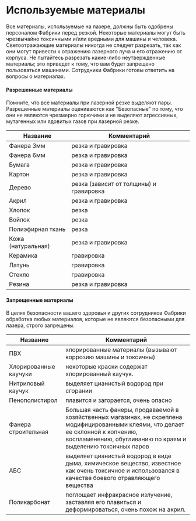 # Используемые материалы

Все материалы, используемые на лазере, должны быть одобрены персоналом Фабрики перед резкой. Некоторые материалы могут быть чрезвычайно токсичными и/или вредными для машины и человека. Светоотражающие материалы никогда не следует разрезать, так как они могут привести к отражению лазерного луча и его отражению от корпуса. ​ Не пытайтесь разрезать какие-либо неутвержденные материалы​; это приведет к тому, что вам будет запрещено пользоваться машинами. Сотрудники Фабрики готовы ответить на вопросы о материалах.

#### Разрешенные материалы

Помните, что все материалы при лазерной резке выделяют пары. Разрешенные материалы оцениваются как "Безопасные" по тому, что они не являются чрезмерно горючими и не выделяют агрессивных, мутагенных или ядовитых газов при лазерной резке.

| Название           | Комментарий                             |
| ------------------ | --------------------------------------- |
| Фанера 3мм         | резка и гравировка                      |
| Фанера 6мм         | резка и гравировка                      |
| Бумага             | резка и гравировка                      |
| Картон             | резка и гравировка                      |
| Дерево             | резка (зависит от толщины) и гравировка |
| Акрил              | резка и гравировка                      |
| Хлопок             | резка                                   |
| Войлок             | резка                                   |
| Полиэфирная ткань  | резка                                   |
| Кожа (натуральная) | резка и гравировка                      |
| Керамика           | гравировка                              |
| Латунь             | гравировка                              |
| Стекло             | гравировка                              |
| Резина             | резка и гравировка                      |

#### Запрещенные материалы

В целях безопасности вашего здоровья и других сотрудников Фабрики обработка любых материалов, которые не являются безопасными для лазера, строго запрещены.

| Название              | Комментарий                                                                                                                                                                                            |
| --------------------- | ------------------------------------------------------------------------------------------------------------------------------------------------------------------------------------------------------ |
| ПВХ                   | хлорированные материалы (вызывают коррозию машины и токсичны)                                                                                                                                          |
| Хлорированные каучуки | некоторые краски содержат хлорированный каучук.                                                                                                                                                        |
| Нитриловый каучук     | выделяет цианистый водород при сгорании                                                                                                                                                                |
| Пенополистирол        | плавится и загорается, ​очень опасно                                                                                                                                                                   |
| Фанера строительная   | Большая часть фанеры, продаваемой в хозяйственных магазинах, не скреплена модифицированными клеями, что делает ее склонной к копчению, воспламенению, обугливанию по краям и выделению токсичных паров |
| АБС                   | выделяет цианистый водород в виде дыма, химическое вещество, известное как очень токсичное и использовался в качестве боевого отравляющего вещества                                                    |
| Поликарбонат          | поглощает инфракрасное излучение, заставляя его плавиться и деформироваться, очень похож на акрил.                                                                                                     |
